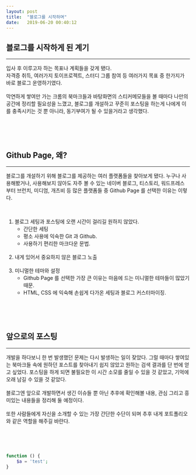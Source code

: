```yaml
---
layout: post
title:  "블로그를 시작하며"
date:   2019-06-20 00:40:12
---
```


## 블로그를 시작하게 된 계기

---

입사 후 이루고자 하는 목표나 계획들을 갖게 됐다.  
자격증 취득, 여러가지 토이프로젝트, 스터디 그룹 참여 등 여러가지 목표 중 한가지가 바로 블로그 운영하기였다.  
<br>
막연하게 쌓여만 가는 크롬의 북마크들과 바탕화면의 스티커메모들을 볼 때마다 나만의 공간에 정리할 필요성을 느꼈고, 
블로그를 개설하고 꾸준히 포스팅을 하는게 나에게 이를 충족시키는 것 뿐 아니라, 동기부여가 될 수 있을거라고 생각했다. 

<br><br><br>

## Github Page, 왜?

---

블로그를 개설하기 위해 블로그를 제공하는 여러 플랫폼들을 찾아보게 됐다. 
누구나 사용해봤거나, 사용해보지 않아도 자주 볼 수 있는 네이버 블로그, 티스토리, 워드프레스 부터 브런치, 미디엄, 개츠비 등 많은 플랫폼들 중 
Github Page 를 선택한 이유는 이렇다.

<br>

1. 블로그 세팅과 포스팅에 오랜 시간이 걸리길 원하지 않았다.    
   - 간단한 세팅     
   - 평소 사용에 익숙한 Git 과 Github.     
   - 사용하기 편리한 마크다운 문법.  <br><br>
1. 내게 있어서 중요하지 않은 블로그 노출  <br><br>
1. 미니멀한 테마와 설정   
   - Github Page 를 선택한 가장 큰 이유는 마음에 드는 미니멀한 테마들이 많았기 때문.    
   - HTML, CSS 에 익숙해 손쉽게 다가온 세팅과 블로그 커스터마이징.
  
<br><br><br>
  
## 앞으로의 포스팅

---

개발을 하다보니 한 번 발생했던 문제는 다시 발생하는 일이 잦았다. 그럴 때마다 쌓여있는 북마크들 속에 원하던 포스트를 찾아내기 쉽지 않았고 원하는 검색 결과를 단 번에 얻고 싶었다.
포스팅을 하게 되면 불필요한 이 시간 소모를 줄일 수 있을 것 같았고, 기억에 오래 남길 수 있을 것 같았다.  
<br>
블로그엔 앞으로 개발하면서 생긴 이슈들 뿐 아닌 추후에 확인해볼 내용, 관심 그리고 흥미있는 내용들을 정리해 둘 예정이다.  
<br>
또한 사람들에게 자신을 소개할 수 있는 가장 간단한 수단이 되며 추후 내게 포트폴리오와 같은 역할을 해주길 바란다.
  
<br><br><br>


```php
function () {
    $a = 'test';
}



```
